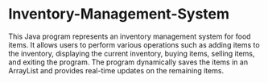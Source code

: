 # Inventory-Management-System
This Java program represents an inventory management system for food items.
It allows users to perform various operations such as adding items to the inventory, 
displaying the current inventory, buying items, selling items, and exiting the program. 
The program dynamically saves the items in an ArrayList and provides real-time updates on the remaining items.
